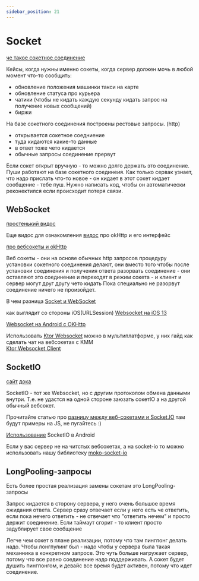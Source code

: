 ```yaml
---
sidebar_position: 21
---
```


# Socket

[че такое сокетное соединение](https://android-tools.ru/coding/sokety-v-android/)

Кейсы, когда нужны именно сокеты, когда сервер должен мочь в любой момент что-то сообщить:
- обновление положения машинки такси на карте
- обновление статуса про курьера
- чатики (чтобы не кидать каждую секунду кидать запрос на получение новых сообщений)
- биржи

На базе сокетного соединения построены рестовые запросы. (http)
- открывается сокетное соедниение
- туда кидаются какие-то данные
- в ответ тоже чето кидается
- обычные запросы соединение прервут

Если сокет открыт вручную - то можно долго держать это соединение. Пуши работают на базе сокетного соединеия. Как только сервак узнает, что надо прислать что-то новое - он кидает в этот сокет кидает сообщение - тебе пуш.
Нужно написать код, чтобы он автоматически реконектился если происходит потеря связи.

## WebSocket
[простенький видос](https://www.youtube.com/watch?v=SxMvxIHBahU)

Еще видос для ознакомления [видос](https://www.youtube.com/watch?v=bTxax4k-b8o) про okHttp и его интерфейс

[про вебсокеты и okHttp](https://www.youtube.com/watch?v=tF0-p4FDepk)

Веб сокеты - они на основе обычных http запросов процедуру установки сокетного соединения делают, они вместо того чтобы после установки соединения и получения ответа разорвать соединение - они оставляют это соединение и переходят в режим сокета - и клиент и сервер могут друг другу чето кидать
Пока специально не разорвут соединение ничего не произойдет.


В чем разница [Socket и WebSocket](https://ru.stackoverflow.com/questions/507746/%D0%92-%D1%87%D0%B5%D0%BC-%D1%80%D0%B0%D0%B7%D0%BD%D0%B8%D1%86%D0%B0-%D0%BC%D0%B5%D0%B6%D0%B4%D1%83-socket%D0%BE%D0%BC-%D0%B8-websocket%D0%BE%D0%BC)

как выглядит со стороны iOS(URLSession)
[Websocket на iOS 13](https://apptractor.ru/info/articles/websockets-ios.html)


[Websocket на Android с OKHttp](https://ssaurel.medium.com/learn-to-use-websockets-on-android-with-okhttp-ba5f00aea988)

Использовать [Ktor Websocket](https://ktor.io/docs/getting-started-ktor-client-multiplatform-mobile.html) можно в мультиплатформе, у них гайд как сделать чат на вебсокетах с KMM  
[Ktor Websocket Client](https://ktor.io/docs/websocket-client.html)



## SocketIO

[сайт](https://socket.io/)
[дока](https://socket.io/docs/v4/)


SocketIO - тот же Websocket, но с другим протоколом обмена данными внутри. Т.е. не удастся на одной стороне заюзать сокетIO а на другой обычный вебсокет.

Прочитайте статью про [разницу между веб-сокетами и Socket.IO](https://habr.com/ru/post/498996/) там будут примеры на JS, не пугайтесь :)

[Использование](https://socket.io/blog/native-socket-io-and-android/) SocketIO в Android

Если у вас сервер не на читстых вебсокетах, а на socket-io то можно использовать нашу библиотеку [moko-soсket-io](../../learning/libraries/moko/moko-socket-io)

## LongPooling-запросы

Есть более простая реализация замены сокетам это LongPooling-запросы

Запрос кидается в сторону сервера, у него очень большое время ожидания ответа. Сервер сразу отвечает если у него есть че ответить, если пока нечего ответить - не отвечает что "ответить нечем" и просто держит соединение. Если таймаут сгорит - то клиент просто задублирует свое сообщение

Легче чем сокет в плане реализации, потому что там пингпонг делать надо. Чтобы лонгпулинг был - надо чтобы у сервера была такая механника в конкретном запросе.
Это чуть больше нагружает сервер, потому что все равно соединение надо поддерживать. А сокет будет душить пингпонгом, и девайс все время будет активен, потому что идет соединение. 

